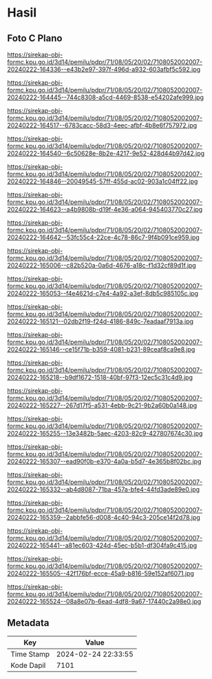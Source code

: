 # Hasil

## Foto C Plano

https://sirekap-obj-formc.kpu.go.id/3d14/pemilu/pdpr/71/08/05/20/02/7108052002007-20240222-164336--e43b2e97-397f-496d-a932-603afbf5c592.jpg

https://sirekap-obj-formc.kpu.go.id/3d14/pemilu/pdpr/71/08/05/20/02/7108052002007-20240222-164445--744c8308-a5cd-4469-8538-e54202afe999.jpg

https://sirekap-obj-formc.kpu.go.id/3d14/pemilu/pdpr/71/08/05/20/02/7108052002007-20240222-164517--6783cacc-58d3-4eec-afbf-4b8e6f757972.jpg

https://sirekap-obj-formc.kpu.go.id/3d14/pemilu/pdpr/71/08/05/20/02/7108052002007-20240222-164540--6c50628e-8b2e-4217-9e52-428d44b97d42.jpg

https://sirekap-obj-formc.kpu.go.id/3d14/pemilu/pdpr/71/08/05/20/02/7108052002007-20240222-164846--20049545-57ff-455d-ac02-903a1c04ff22.jpg

https://sirekap-obj-formc.kpu.go.id/3d14/pemilu/pdpr/71/08/05/20/02/7108052002007-20240222-164623--a4b9808b-d19f-4e36-a064-945403770c27.jpg

https://sirekap-obj-formc.kpu.go.id/3d14/pemilu/pdpr/71/08/05/20/02/7108052002007-20240222-164642--53fc55c4-22ce-4c78-86c7-9f4b091ce959.jpg

https://sirekap-obj-formc.kpu.go.id/3d14/pemilu/pdpr/71/08/05/20/02/7108052002007-20240222-165006--c82b520a-0a6d-4676-a18c-f1d32cf89d1f.jpg

https://sirekap-obj-formc.kpu.go.id/3d14/pemilu/pdpr/71/08/05/20/02/7108052002007-20240222-165053--f4e4621d-c7e4-4a92-a3ef-8db5c985105c.jpg

https://sirekap-obj-formc.kpu.go.id/3d14/pemilu/pdpr/71/08/05/20/02/7108052002007-20240222-165121--02db2f19-f24d-4186-849c-7eadaaf7913a.jpg

https://sirekap-obj-formc.kpu.go.id/3d14/pemilu/pdpr/71/08/05/20/02/7108052002007-20240222-165146--ce15f71b-b359-4081-b231-89ceaf8ca9e8.jpg

https://sirekap-obj-formc.kpu.go.id/3d14/pemilu/pdpr/71/08/05/20/02/7108052002007-20240222-165218--b9df1672-1518-40bf-97f3-12ec5c31c4d9.jpg

https://sirekap-obj-formc.kpu.go.id/3d14/pemilu/pdpr/71/08/05/20/02/7108052002007-20240222-165227--267d17f5-a531-4ebb-9c21-9b2a60b0a148.jpg

https://sirekap-obj-formc.kpu.go.id/3d14/pemilu/pdpr/71/08/05/20/02/7108052002007-20240222-165255--13e3482b-5aec-4203-82c9-427807674c30.jpg

https://sirekap-obj-formc.kpu.go.id/3d14/pemilu/pdpr/71/08/05/20/02/7108052002007-20240222-165307--ead90f0b-e370-4a0a-b5d7-4e365b8f02bc.jpg

https://sirekap-obj-formc.kpu.go.id/3d14/pemilu/pdpr/71/08/05/20/02/7108052002007-20240222-165332--ab4d8087-71ba-457a-bfe4-44fd3ade89e0.jpg

https://sirekap-obj-formc.kpu.go.id/3d14/pemilu/pdpr/71/08/05/20/02/7108052002007-20240222-165359--2abbfe56-d008-4c40-94c3-205ce14f2d78.jpg

https://sirekap-obj-formc.kpu.go.id/3d14/pemilu/pdpr/71/08/05/20/02/7108052002007-20240222-165441--a81ec603-424d-45ec-b5b1-df304fa9c415.jpg

https://sirekap-obj-formc.kpu.go.id/3d14/pemilu/pdpr/71/08/05/20/02/7108052002007-20240222-165505--42f176bf-ecce-45a9-b816-59e152af6071.jpg

https://sirekap-obj-formc.kpu.go.id/3d14/pemilu/pdpr/71/08/05/20/02/7108052002007-20240222-165524--08a8e07b-6ead-4df8-9a67-17440c2a98e0.jpg


## Metadata

| Key        | Value               |
| ---------- | ------------------- |
| Time Stamp | 2024-02-24 22:33:55 |
| Kode Dapil | 7101                |



